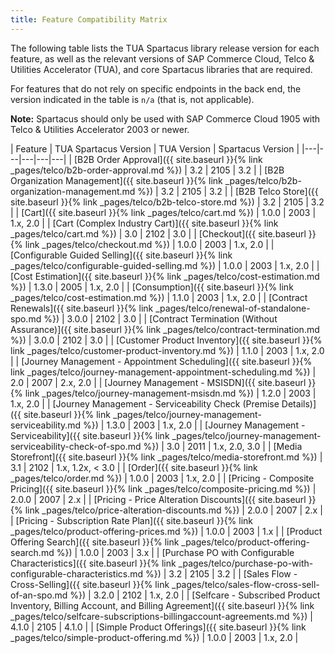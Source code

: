 ```yaml
---
title: Feature Compatibility Matrix
---
```


The following table lists the TUA Spartacus library release version for each feature, as well as the relevant versions of SAP Commerce Cloud, Telco & Utilities Accelerator (TUA), and core Spartacus libraries that are required.

For features that do not rely on specific endpoints in the back end, the version indicated in the table is `n/a` (that is, not applicable).

**Note:** Spartacus should only be used with SAP Commerce Cloud 1905 with Telco & Utilities Accelerator 2003 or newer.

| Feature | TUA Spartacus Version | TUA Version | Spartacus Version |
|---|---|---|---|---|
| [B2B Order Approval]({{ site.baseurl }}{% link _pages/telco/b2b-order-approval.md %}) | 3.2 | 2105 | 3.2 |
| [B2B Organization Management]({{ site.baseurl }}{% link _pages/telco/b2b-organization-management.md %}) | 3.2 | 2105 | 3.2 |
| [B2B Telco Store]({{ site.baseurl }}{% link _pages/telco/b2b-telco-store.md %}) | 3.2 | 2105 | 3.2 |
| [Cart]({{ site.baseurl }}{% link _pages/telco/cart.md %}) | 1.0.0 | 2003 | 1.x, 2.0 |
| [Cart (Complex Industry Cart)]({{ site.baseurl }}{% link _pages/telco/cart.md %}) | 3.0 | 2102 | 3.0 |
| [Checkout]({{ site.baseurl }}{% link _pages/telco/checkout.md %}) | 1.0.0 | 2003 | 1.x, 2.0 |
| [Configurable Guided Selling]({{ site.baseurl }}{% link _pages/telco/configurable-guided-selling.md %}) | 1.0.0 | 2003 | 1.x, 2.0 |
| [Cost Estimation]({{ site.baseurl }}{% link _pages/telco/cost-estimation.md %}) | 1.3.0 | 2005 | 1.x, 2.0 |
| [Consumption]({{ site.baseurl }}{% link _pages/telco/cost-estimation.md %}) | 1.1.0 | 2003 | 1.x, 2.0 |
| [Contract Renewals]({{ site.baseurl }}{% link _pages/telco/renewal-of-standalone-spo.md %}) | 3.0.0 | 2102 | 3.0 |
| [Contract Termination (Without Assurance)]({{ site.baseurl }}{% link _pages/telco/contract-termination.md %}) | 3.0.0 | 2102 | 3.0 |
| [Customer Product Inventory]({{ site.baseurl }}{% link _pages/telco/customer-product-inventory.md %}) | 1.1.0 | 2003 | 1.x, 2.0 |
| [Journey Management - Appointment Scheduling]({{ site.baseurl }}{% link _pages/telco/journey-management-appointment-scheduling.md %}) | 2.0 | 2007 | 2.x, 2.0 |
| [Journey Management - MSISDN]({{ site.baseurl }}{% link _pages/telco/journey-management-msisdn.md %}) | 1.2.0 | 2003 | 1.x, 2.0 |
| [Journey Management - Serviceability Check (Premise Details)]({{ site.baseurl }}{% link _pages/telco/journey-management-serviceability.md %}) | 1.3.0 | 2003 | 1.x, 2.0 |
| [Journey Management - Serviceability]({{ site.baseurl }}{% link _pages/telco/journey-management-serviceability-check-of-spo.md %}) | 3.0 | 2011 | 1.x, 2.0, 3.0 |
| [Media Storefront]({{ site.baseurl }}{% link _pages/telco/media-storefront.md %}) | 3.1 | 2102 | 1.x, 1.2x, < 3.0 |
| [Order]({{ site.baseurl }}{% link _pages/telco/order.md %}) | 1.0.0 | 2003 | 1.x, 2.0 |
| [Pricing - Composite Pricing]({{ site.baseurl }}{% link _pages/telco/composite-pricing.md %}) | 2.0.0 | 2007 | 2.x |
| [Pricing - Price Alteration Discounts]({{ site.baseurl }}{% link _pages/telco/price-alteration-discounts.md %}) | 2.0.0 | 2007 | 2.x |
| [Pricing - Subscription Rate Plan]({{ site.baseurl }}{% link _pages/telco/product-offering-prices.md %}) | 1.0.0 | 2003 | 1.x |
| [Product Offering Search]({{ site.baseurl }}{% link _pages/telco/product-offering-search.md %}) | 1.0.0 | 2003 | 3.x |
| [Purchase PO with Configurable Characteristics]({{ site.baseurl }}{% link _pages/telco/purchase-po-with-configurable-characteristics.md %}) | 3.2 | 2105 | 3.2 |
| [Sales Flow - Cross-Selling]({{ site.baseurl }}{% link _pages/telco/sales-flow-cross-sell-of-an-spo.md %}) | 3.2.0 | 2102 | 1.x, 2.0 |
| [Selfcare - Subscribed Product Inventory, Billing Account, and Billing Agreement]({{ site.baseurl }}{% link _pages/telco/selfcare-subscriptions-billingaccount-agreements.md %}) | 4.1.0 | 2105 | 4.1.0 |
| [Simple Product Offerings]({{ site.baseurl }}{% link _pages/telco/simple-product-offering.md %}) | 1.0.0 | 2003 | 1.x, 2.0 |

